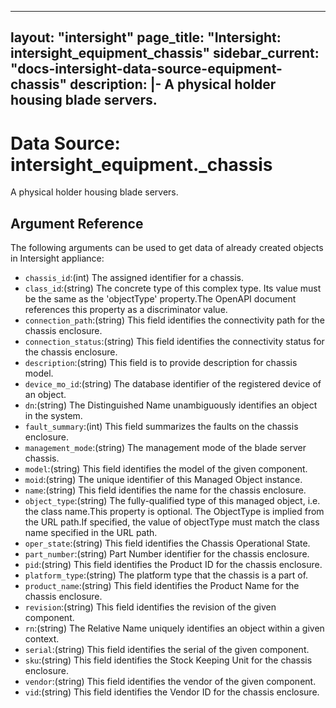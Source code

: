 
---
layout: "intersight"
page_title: "Intersight: intersight_equipment_chassis"
sidebar_current: "docs-intersight-data-source-equipment-chassis"
description: |-
A physical holder housing blade servers.
---

# Data Source: intersight_equipment._chassis
A physical holder housing blade servers.
## Argument Reference
The following arguments can be used to get data of already created objects in Intersight appliance:
* `chassis_id`:(int) The assigned identifier for a chassis. 
* `class_id`:(string) The concrete type of this complex type. Its value must be the same as the 'objectType' property.The OpenAPI document references this property as a discriminator value. 
* `connection_path`:(string) This field identifies the connectivity path for the chassis enclosure. 
* `connection_status`:(string) This field identifies the connectivity status for the chassis enclosure. 
* `description`:(string) This field is to provide description for chassis model. 
* `device_mo_id`:(string) The database identifier of the registered device of an object. 
* `dn`:(string) The Distinguished Name unambiguously identifies an object in the system. 
* `fault_summary`:(int) This field summarizes the faults on the chassis enclosure. 
* `management_mode`:(string) The management mode of the blade server chassis. 
* `model`:(string) This field identifies the model of the given component. 
* `moid`:(string) The unique identifier of this Managed Object instance. 
* `name`:(string) This field identifies the name for the chassis enclosure. 
* `object_type`:(string) The fully-qualified type of this managed object, i.e. the class name.This property is optional. The ObjectType is implied from the URL path.If specified, the value of objectType must match the class name specified in the URL path. 
* `oper_state`:(string) This field identifies the Chassis Operational State. 
* `part_number`:(string) Part Number identifier for the chassis enclosure. 
* `pid`:(string) This field identifies the Product ID for the chassis enclosure. 
* `platform_type`:(string) The platform type that the chassis is a part of. 
* `product_name`:(string) This field identifies the Product Name for the chassis enclosure. 
* `revision`:(string) This field identifies the revision of the given component. 
* `rn`:(string) The Relative Name uniquely identifies an object within a given context. 
* `serial`:(string) This field identifies the serial of the given component. 
* `sku`:(string) This field identifies the Stock Keeping Unit for the chassis enclosure. 
* `vendor`:(string) This field identifies the vendor of the given component. 
* `vid`:(string) This field identifies the Vendor ID for the chassis enclosure. 

